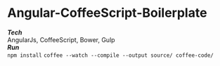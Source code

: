 # Angular-CoffeeScript-Boilerplate
***Tech*** </br>
AngularJs, CoffeeScript, Bower, Gulp </br>
***Run*** </br>
```npm install```
```coffee --watch --compile --output source/ coffee-code/```
